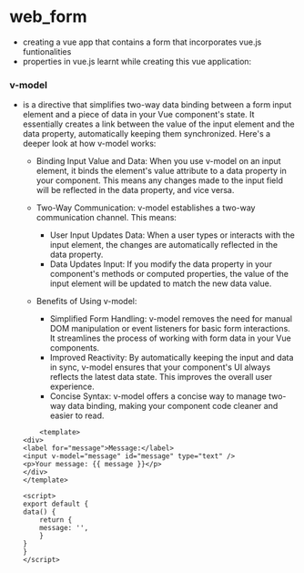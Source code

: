 # web_form

<!-- ## Project setup
```
npm install
```

### Compiles and hot-reloads for development
```
npm run serve
```

### Compiles and minifies for production
```
npm run build
```

### Customize configuration -->
<!-- See [Configuration Reference](https://cli.vuejs.org/config/). -->

* creating a vue app that contains a form that incorporates vue.js funtionalities
* properties in vue.js learnt while creating this vue application:
 
### v-model 
* is a directive that simplifies two-way data binding between a form input element and a piece of data in your Vue component's state. It essentially creates a link between the value of the input element and the data property, automatically keeping them synchronized. Here's a deeper look at how v-model works:

    * Binding Input Value and Data: When you use v-model on an input element, it binds the element's value attribute to a data property in your component. This means any changes made to the input field will be reflected in the data property, and vice versa.
    * Two-Way Communication: v-model establishes a two-way communication channel. This means:
        * User Input Updates Data: When a user types or interacts with the input element, the changes are automatically reflected in the data property.
        * Data Updates Input: If you modify the data property in your component's methods or computed properties, the value of the input element will be updated to match the new data value.
    * Benefits of Using v-model:

        * Simplified Form Handling: v-model removes the need for manual DOM manipulation or event listeners for basic form interactions. It streamlines the process of working with form data in your Vue components.
        * Improved Reactivity: By automatically keeping the input and data in sync, v-model ensures that your component's UI always reflects the latest data state. This improves the overall user experience.
        * Concise Syntax: v-model offers a concise way to manage two-way data binding, making your component code cleaner and easier to read.
    ```
        <template>
  <div>
    <label for="message">Message:</label>
    <input v-model="message" id="message" type="text" />
    <p>Your message: {{ message }}</p>
  </div>
    </template>

    <script>
    export default {
    data() {
        return {
        message: '',
        }
    }
    }
    </script>
    ```
